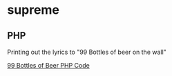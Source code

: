 # supreme

## PHP

Printing out the lyrics to "99 Bottles of beer on the wall"

[99 Bottles of Beer PHP Code](https://github.com/ingen0s/supreme/blob/main/99bottlesofbeer.php)
